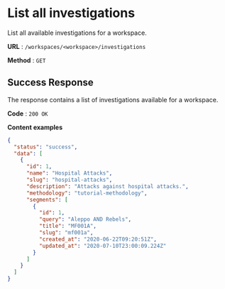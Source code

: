 # List all investigations

List all available investigations for a workspace.

**URL** : `/workspaces/<workspace>/investigations`

**Method** : `GET`

## Success Response

The response contains a list of investigations available for a workspace.

**Code** : `200 OK`

**Content examples**

```json
{
  "status": "success",
  "data": [
    {
      "id": 1,
      "name": "Hospital Attacks",
      "slug": "hospital-attacks",
      "description": "Attacks against hospital attacks.",
      "methodology": "tutorial-methodology",
      "segments": [
        {
          "id": 1,
          "query": "Aleppo AND Rebels",
          "title": "MF001A",
          "slug": "mf001a",
          "created_at": "2020-06-22T09:20:51Z",
          "updated_at": "2020-07-10T23:00:09.224Z"
        }
      ]
    }
  ]
}
```
